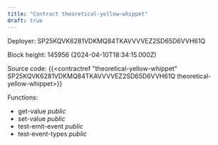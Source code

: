 ```yaml
---
title: "Contract theoretical-yellow-whippet"
draft: true
---
```

Deployer: SP25KQVK6281VDKMQ84TKAVVVVEZ2SD65D6VVH61Q


 



Block height: 145956 (2024-04-10T18:34:15.000Z)

Source code: {{<contractref "theoretical-yellow-whippet" SP25KQVK6281VDKMQ84TKAVVVVEZ2SD65D6VVH61Q theoretical-yellow-whippet>}}

Functions:

* get-value _public_
* set-value _public_
* test-emit-event _public_
* test-event-types _public_
